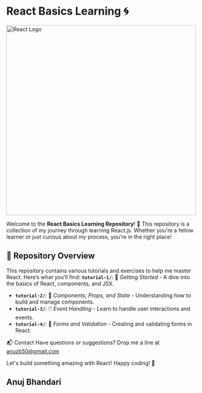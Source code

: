# React Basics Learning 🌀

<img src="https://upload.wikimedia.org/wikipedia/commons/a/a7/React-icon.svg" alt="React Logo" width="500" />

Welcome to the **React Basics Learning Repository**! 🚀 This repository is a collection of my journey through learning React.js. Whether you're a fellow learner or just curious about my process, you're in the right place!

## 📂 Repository Overview

This repository contains various tutorials and exercises to help me master React. Here’s what you’ll find:
**`tutorial-1/`**: 🚀 *Getting Started* - A dive into the basics of React, components, and JSX.
- **`tutorial-2/`**: 🎨 *Components, Props, and State* - Understanding how to build and manage components.
- **`tutorial-3/`**: 🖱️ *Event Handling* - Learn to handle user interactions and events.
- **`tutorial-4/`**: 📝 *Forms and Validation* - Creating and validating forms in React.

📬 Contact
Have questions or suggestions? Drop me a line at anuzb50@gmail.com

Let's build something amazing with React! Happy coding! 🎉

## Anuj Bhandari

